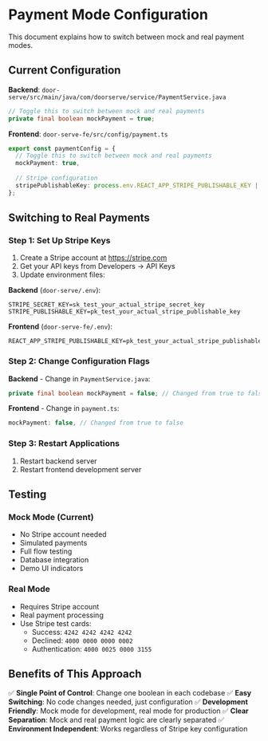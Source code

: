 # Payment Mode Configuration

This document explains how to switch between mock and real payment modes.

## Current Configuration

**Backend**: `door-serve/src/main/java/com/doorserve/service/PaymentService.java`
```java
// Toggle this to switch between mock and real payments
private final boolean mockPayment = true;
```

**Frontend**: `door-serve-fe/src/config/payment.ts`
```typescript
export const paymentConfig = {
  // Toggle this to switch between mock and real payments
  mockPayment: true,
  
  // Stripe configuration
  stripePublishableKey: process.env.REACT_APP_STRIPE_PUBLISHABLE_KEY || '',
};
```

## Switching to Real Payments

### Step 1: Set Up Stripe Keys
1. Create a Stripe account at https://stripe.com
2. Get your API keys from Developers → API Keys
3. Update environment files:

**Backend** (`door-serve/.env`):
```env
STRIPE_SECRET_KEY=sk_test_your_actual_stripe_secret_key
STRIPE_PUBLISHABLE_KEY=pk_test_your_actual_stripe_publishable_key
```

**Frontend** (`door-serve-fe/.env`):
```env
REACT_APP_STRIPE_PUBLISHABLE_KEY=pk_test_your_actual_stripe_publishable_key
```

### Step 2: Change Configuration Flags
**Backend** - Change in `PaymentService.java`:
```java
private final boolean mockPayment = false; // Changed from true to false
```

**Frontend** - Change in `payment.ts`:
```typescript
mockPayment: false, // Changed from true to false
```

### Step 3: Restart Applications
1. Restart backend server
2. Restart frontend development server

## Testing

### Mock Mode (Current)
- No Stripe account needed
- Simulated payments
- Full flow testing
- Database integration
- Demo UI indicators

### Real Mode
- Requires Stripe account
- Real payment processing
- Use Stripe test cards:
  - Success: `4242 4242 4242 4242`
  - Declined: `4000 0000 0000 0002`
  - Authentication: `4000 0025 0000 3155`

## Benefits of This Approach

✅ **Single Point of Control**: Change one boolean in each codebase
✅ **Easy Switching**: No code changes needed, just configuration
✅ **Development Friendly**: Mock mode for development, real mode for production
✅ **Clear Separation**: Mock and real payment logic are clearly separated
✅ **Environment Independent**: Works regardless of Stripe key configuration